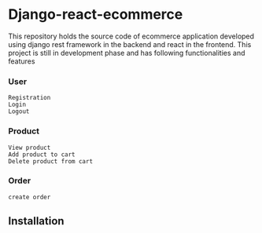 # Django-react-ecommerce

This repository holds the source code of ecommerce application developed using django rest framework in the backend and react in the frontend. This project is still in development phase and has following functionalities and features

### User
    Registration
    Login
    Logout

### Product
    View product
    Add product to cart
    Delete product from cart

### Order
    create order

## Installation


